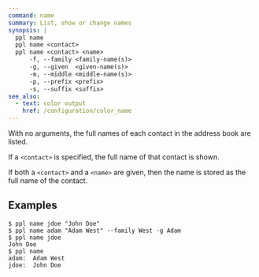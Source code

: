 ```yaml
---
command: name
summary: List, show or change names
synopsis: |
  ppl name
  ppl name <contact>
  ppl name <contact> <name>
      -f, --family <family-name(s)>
      -g, --given  <given-name(s)>
      -m, --middle <middle-name(s)>
      -p, --prefix <prefix>
      -s, --suffix <suffix>
see_also:
  - text: color output
    href: /configuration/color_name
---
```


With no arguments, the full names of each contact in the address book are
listed.

If a `<contact>` is specified, the full name of that contact is shown.

If both a `<contact>` and a `<name>` are given, then the name is stored as the
full name of the contact.

## Examples

    $ ppl name jdoe "John Doe"
    $ ppl name adam "Adam West" --family West -g Adam
    $ ppl name jdoe
    John Doe
    $ ppl name
    adam:  Adam West
    jdoe:  John Doe

